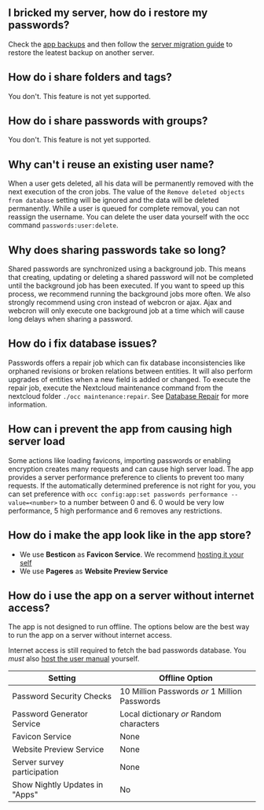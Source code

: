 ## I bricked my server, how do i restore my passwords?
Check the [app backups](./Backups) and then follow the [server migration guide](./Guides/Maintenance/Server-Migration) to restore the leatest backup on another server.

## How do i share folders and tags?
You don't. This feature is not yet supported.

## How do i share passwords with groups?
You don't. This feature is not yet supported.

## Why can't i reuse an existing user name?
When a user gets deleted, all his data will be permanently removed with the next execution of the cron jobs.
The value of the `Remove deleted objects from database` setting will be ignored and the data will be deleted permanently.
While a user is queued for complete removal, you can not reassign the username.
You can delete the user data yourself with the occ command `passwords:user:delete`.

## Why does sharing passwords take so long?
Shared passwords are synchronized using a background job.
This means that creating, updating or deleting a shared password will not be completed until the background job has been executed.
If you want to speed up this process, we recommend running the background jobs more often.
We also strongly recommend using cron instead of webcron or ajax.
Ajax and webcron will only execute one background job at a time which will cause long delays when sharing a password.

## How do i fix database issues?
Passwords offers a repair job which can fix database inconsistencies like orphaned revisions or broken relations between entities.
It will also perform upgrades of entities when a new field is added or changed.
To execute the repair job, execute the Nextcloud maintenance command from the nextcloud folder `./occ maintenance:repair`.
See [Database Repair](./Guides/Maintenance/Database-Repair) for more information.

## How can i prevent the app from causing high server load
Some actions like loading favicons, importing passwords or enabling encryption creates many requests and can cause high server load.
The app provides a server performance preference to clients to prevent too many requests.
If the automatically determined preference is not right for you, you can set preference with
`occ config:app:set passwords performance --value=<number>` to a number between 0 and 6.
0 would be very low performance, 5 high performance and 6 removes any restrictions.

## How do i make the app look like in the app store?
- We use **Besticon** as **Favicon Service**. We recommend [hosting it your self](./Guides/Services/Besticon-Self-Hosting)
- We use **Pageres** as **Website Preview Service**

## How do i use the app on a server without internet access?

The app is not designed to run offline.
The options below are the best way to run the app on a server without internet access.

Internet access is still required to fetch the bad passwords database.
You *must* also [host the user manual](./User-Handbook/Self-Hosting) yourself.

| Setting | Offline Option |
| --- | --- |
| Password Security Checks | 10 Million Passwords _or_ 1 Million Passwords |
| Password Generator Service | Local dictionary _or_ Random characters |
| Favicon Service | None |
| Website Preview Service | None |
| Server survey participation | None |
| Show Nightly Updates in "Apps" | No |